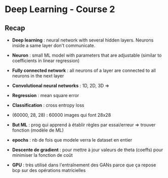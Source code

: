 # Deep Learning - Course 2

## Recap

- **Deep learning** : neural network with several hidden layers. Neurons inside a same layer don't communicate.

- **Neuron** : small ML model with parameters that are adjustable (similar to coefficients in linear regression)

- **Fully connected network** : all neurons of a layer are connected to all neurons in the next layer

- **Convolutional neural networks** : 1D, 2D, 3D => 

- **Regression** : mean square error

- **Classification** : cross entropy loss

- (60000, 28, 28) : 60000 images qui font 28x28

- **But ML** : prog qui apprend à établir règles par essai/erreur => trouver fonction (modèle de ML)

- **epochs** : nb de fois que modele verra le dataset en entier

- **Descente de gradient** : pour mettre à jour valeurs de theta (coeffs) pour minimiser la fonction de coût 

- **GPU** : très utilisé dans l'entraînement des GANs parce que ça repose bcp sur des opérations matricielles